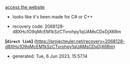 [access the website](https://projecteuler.net/archives)
- looks like it's been made for C# or C++

- recovery code: 2068128-d8XHu1O9qMcEM1kSzCTvrohpy1qUAMsCDxDjX6Rm

**[`direct link`]** (https://projecteuler.net/recovery=2068128-d8XHu1O9qMcEM1kSzCTvrohpy1qUAMsCDxDjX6Rm)
- generated: Tue, 6 Jun 2023, 15:57.14